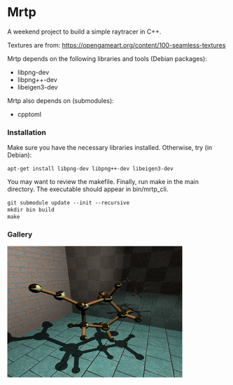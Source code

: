# Mrtp

A weekend project to build a simple raytracer in C++. 

Textures are from: https://opengameart.org/content/100-seamless-textures

Mrtp depends on the following libraries and tools (Debian packages):
 * libpng-dev
 * libpng++-dev
 * libeigen3-dev

Mrtp also depends on (submodules): 
 * cpptoml

### Installation

Make sure you have the necessary libraries installed. Otherwise, try (in Debian):

```
apt-get install libpng-dev libpng++-dev libeigen3-dev
```

You may want to review the makefile. Finally, run make in the main directory. 
The executable should appear in bin/mrtp\_cli. 

```
git submodule update --init --recursive
mkdir bin build
make
```

### Gallery

<img src="./sample.png" alt="Sample image" width="400" />

